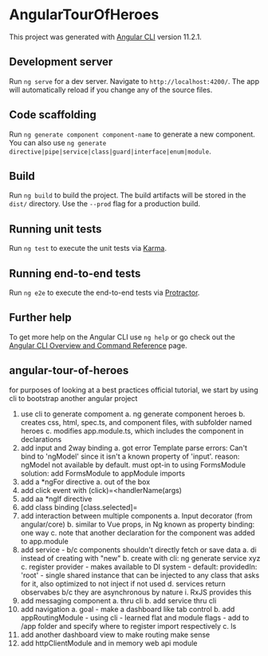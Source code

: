 # AngularTourOfHeroes

This project was generated with [Angular CLI](https://github.com/angular/angular-cli) version 11.2.1.

## Development server

Run `ng serve` for a dev server. Navigate to `http://localhost:4200/`. The app will automatically reload if you change any of the source files.

## Code scaffolding

Run `ng generate component component-name` to generate a new component. You can also use `ng generate directive|pipe|service|class|guard|interface|enum|module`.

## Build

Run `ng build` to build the project. The build artifacts will be stored in the `dist/` directory. Use the `--prod` flag for a production build.

## Running unit tests

Run `ng test` to execute the unit tests via [Karma](https://karma-runner.github.io).

## Running end-to-end tests

Run `ng e2e` to execute the end-to-end tests via [Protractor](http://www.protractortest.org/).

## Further help

To get more help on the Angular CLI use `ng help` or go check out the [Angular CLI Overview and Command Reference](https://angular.io/cli) page.

## angular-tour-of-heroes

for purposes of looking at a best practices official tutorial, we start by using cli to bootstrap another angular project
1.  use cli to generate compoment
    a.  ng generate component heroes
    b.  creates css, html, spec.ts, and component files, with subfolder named heroes
    c.  modifies app.module.ts, which includes the component in declarations
2.  add input and 2way binding
    a.  got error 
Template parse errors:
Can't bind to 'ngModel' since it isn't a known property of 'input'.
    reason: ngModel not available by default.  must opt-in to using FormsModule
    solution: add FormsModule to appModule imports
3.  add a *ngFor directive
    a.  out of the box
4.  add click event with (click)=<handlerName(args)
5.  add aa *ngIf directive
6.  add class binding [class.selected]=<boolean>
7.  add interaction between multiple components
    a.  Input decorator (from angular/core)
    b.  similar to Vue props, in Ng known as property binding: one way
    c.  note that another declaration for the component was added to app.module
8.  add service - b/c components shouldn't directly fetch or save data 
    a.  di instead of creating with "new"
    b.  create with cli: ng generate service xyz
    c.  register provider - makes available to DI system - default: providedIn: 'root' - single shared instance that can be injected to any class that asks for it, also optimized to not inject if not used
    d.  services return observabes b/c they are asynchronous by nature
        i.  RxJS provides this
9.  add messaging component 
    a.  thru cli 
    b.  add service thru cli 
10.  add navigation
    a.  goal - make a dashboard like tab control 
    b.  add appRoutingModule - using cli - learned flat and module flags - add to /app folder and specify where to register import respectively
    c.  ls
11.  add another dashboard view to make routing make sense
12.  add httpClientModule and in memory web api module